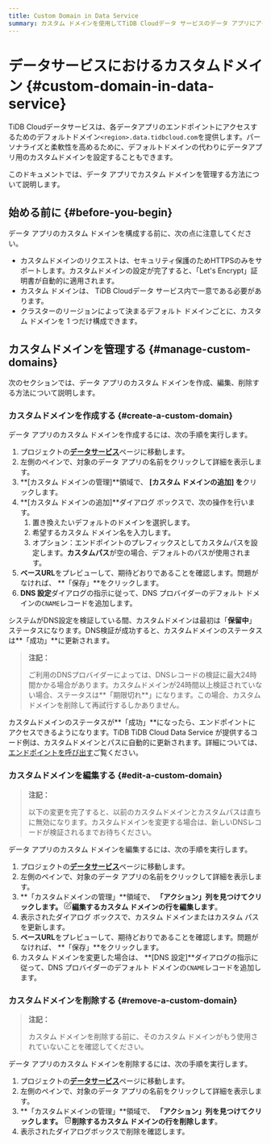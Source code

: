 ```yaml
---
title: Custom Domain in Data Service
summary: カスタム ドメインを使用してTiDB Cloudデータ サービスのデータ アプリにアクセスする方法を学習します。
---
```


# データサービスにおけるカスタムドメイン {#custom-domain-in-data-service}

TiDB Cloudデータサービスは、各データアプリのエンドポイントにアクセスするためのデフォルトドメイン`<region>.data.tidbcloud.com`を提供します。パーソナライズと柔軟性を高めるために、デフォルトドメインの代わりにデータアプリ用のカスタムドメインを設定することもできます。

このドキュメントでは、データ アプリでカスタム ドメインを管理する方法について説明します。

## 始める前に {#before-you-begin}

データ アプリのカスタム ドメインを構成する前に、次の点に注意してください。

-   カスタムドメインのリクエストは、セキュリティ保護のためHTTPSのみをサポートします。カスタムドメインの設定が完了すると、「Let&#39;s Encrypt」証明書が自動的に適用されます。
-   カスタム ドメインは、 TiDB Cloudデータ サービス内で一意である必要があります。
-   クラスターのリージョンによって決まるデフォルト ドメインごとに、カスタム ドメインを 1 つだけ構成できます。

## カスタムドメインを管理する {#manage-custom-domains}

次のセクションでは、データ アプリのカスタム ドメインを作成、編集、削除する方法について説明します。

### カスタムドメインを作成する {#create-a-custom-domain}

データ アプリのカスタム ドメインを作成するには、次の手順を実行します。

1.  プロジェクトの[**データサービス**](https://tidbcloud.com/project/data-service)ページに移動します。
2.  左側のペインで、対象のデータ アプリの名前をクリックして詳細を表示します。
3.  **[カスタム ドメインの管理]**領域で、 **[カスタム ドメインの追加] を**クリックします。
4.  **[カスタム ドメインの追加]**ダイアログ ボックスで、次の操作を行います。
    1.  置き換えたいデフォルトのドメインを選択します。
    2.  希望するカスタム ドメイン名を入力します。
    3.  オプション：エンドポイントのプレフィックスとしてカスタムパスを設定します。**カスタムパス**が空の場合、デフォルトのパスが使用されます。
5.  **ベースURL**をプレビューして、期待どおりであることを確認します。問題がなければ、 **「保存」**をクリックします。
6.  **DNS 設定**ダイアログの指示に従って、DNS プロバイダーのデフォルト ドメインの`CNAME`レコードを追加します。

システムがDNS設定を検証している間、カスタムドメインは最初は「**保留中**」ステータスになります。DNS検証が成功すると、カスタムドメインのステータスは**「成功」**に更新されます。

> **注記：**
>
> ご利用のDNSプロバイダーによっては、DNSレコードの検証に最大24時間かかる場合があります。カスタムドメインが24時間以上検証されていない場合、ステータスは**「期限切れ**」になります。この場合、カスタムドメインを削除して再試行するしかありません。

カスタムドメインのステータスが**「成功」**になったら、エンドポイントにアクセスできるようになります。TiDB TiDB Cloud Data Service が提供するコード例は、カスタムドメインとパスに自動的に更新されます。詳細については、 [エンドポイントを呼び出す](/tidb-cloud/data-service-manage-endpoint.md#call-an-endpoint)ご覧ください。

### カスタムドメインを編集する {#edit-a-custom-domain}

> **注記：**
>
> 以下の変更を完了すると、以前のカスタムドメインとカスタムパスは直ちに無効になります。カスタムドメインを変更する場合は、新しいDNSレコードが検証されるまでお待ちください。

データ アプリのカスタム ドメインを編集するには、次の手順を実行します。

1.  プロジェクトの[**データサービス**](https://tidbcloud.com/project/data-service)ページに移動します。
2.  左側のペインで、対象のデータ アプリの名前をクリックして詳細を表示します。
3.  **「カスタムドメインの管理」**領域で、 **「アクション」**列を見つけてクリックします。 <svg xmlns="http://www.w3.org/2000/svg" width="16" height="16" fill="none" stroke-width="1.5" viewBox="0 0 24 24"><path stroke="currentColor" stroke-linecap="round" stroke-linejoin="round" d="M11 4H6.8c-1.68 0-2.52 0-3.162.327a3 3 0 0 0-1.311 1.311C2 6.28 2 7.12 2 8.8v8.4c0 1.68 0 2.52.327 3.162a3 3 0 0 0 1.311 1.311C4.28 22 5.12 22 6.8 22h8.4c1.68 0 2.52 0 3.162-.327a3 3 0 0 0 1.311-1.311C20 19.72 20 18.88 20 17.2V13M8 16h1.675c.489 0 .733 0 .963-.055.204-.05.4-.13.579-.24.201-.123.374-.296.72-.642L21.5 5.5a2.121 2.121 0 0 0-3-3l-9.563 9.563c-.346.346-.519.519-.642.72a2 2 0 0 0-.24.579c-.055.23-.055.474-.055.963V16Z" stroke-width="inherit"></path></svg>編集するカスタム ドメインの行を**編集します**。
4.  表示されたダイアログ ボックスで、カスタム ドメインまたはカスタム パスを更新します。
5.  **ベースURL**をプレビューして、期待どおりであることを確認します。問題がなければ、 **「保存」**をクリックします。
6.  カスタム ドメインを変更した場合は、 **[DNS 設定]**ダイアログの指示に従って、DNS プロバイダーのデフォルト ドメインの`CNAME`レコードを追加します。

### カスタムドメインを削除する {#remove-a-custom-domain}

> **注記：**
>
> カスタム ドメインを削除する前に、そのカスタム ドメインがもう使用されていないことを確認してください。

データ アプリのカスタム ドメインを削除するには、次の手順を実行します。

1.  プロジェクトの[**データサービス**](https://tidbcloud.com/project/data-service)ページに移動します。
2.  左側のペインで、対象のデータ アプリの名前をクリックして詳細を表示します。
3.  **「カスタムドメインの管理」**領域で、 **「アクション」**列を見つけてクリックします。 <svg xmlns="http://www.w3.org/2000/svg" width="16" height="16" fill="none" stroke-width="1.5" viewBox="0 0 24 24"><path stroke="currentColor" stroke-linecap="round" stroke-linejoin="round" d="M16 6v-.8c0-1.12 0-1.68-.218-2.108a2 2 0 0 0-.874-.874C14.48 2 13.92 2 12.8 2h-1.6c-1.12 0-1.68 0-2.108.218a2 2 0 0 0-.874.874C8 3.52 8 4.08 8 5.2V6m2 5.5v5m4-5v5M3 6h18m-2 0v11.2c0 1.68 0 2.52-.327 3.162a3 3 0 0 1-1.311 1.311C16.72 22 15.88 22 14.2 22H9.8c-1.68 0-2.52 0-3.162-.327a3 3 0 0 1-1.311-1.311C5 19.72 5 18.88 5 17.2V6" stroke-width="inherit"></path></svg>削除するカスタム ドメインの行を**削除します**。
4.  表示されたダイアログボックスで削除を確認します。
